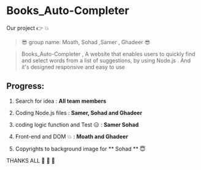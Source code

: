 # Books_Auto-Completer

Our project :point_right:   :boom:
> :sunglasses: group name: Moath, Sohad ,Samer , Ghadeer :sunglasses:


> Books_Auto-Completer , A website that enables users to quickly find and select words from a list of suggestions, by using Node.js . And it's designed responsive and easy to use



## Progress:

1) Search for idea : **All team members**

2) Coding Node.js files : **Samer, Sohad and Ghadeer**

3) coding logic function and Test :expressionless: : **Samer Sohad**

4) Front-end and DOM :collision: : **Moath and Ghadeer**

5) Copyrights to background image for ** Sohad ** :innocent:

THANKS ALL :clap:  :running: :running:
